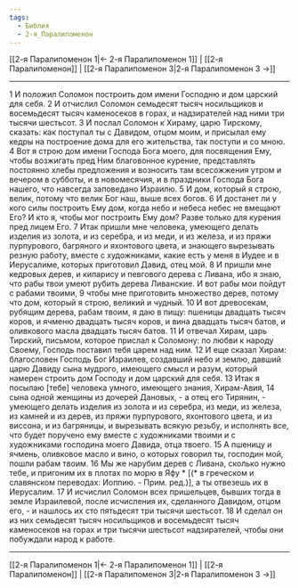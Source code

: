 ```yaml
---
tags:
  - Библия
  - 2-я_Паралипоменон
---
```

[[2-я Паралипоменон 1|← 2-я Паралипоменон 1]] | [[2-я Паралипоменон]] | [[2-я Паралипоменон 3|2-я Паралипоменон 3 →]]

---
1 И положил Соломон построить дом имени Господню и дом царский для себя.
2 И отчислил Соломон семьдесят тысяч носильщиков и восемьдесят тысяч каменосеков в горах, и надзирателей над ними три тысячи шестьсот.
3 И послал Соломон к Хираму, царю Тирскому, сказать: как поступал ты с Давидом, отцом моим, и присылал ему кедры на построение дома для его жительства, так поступи и со мною.
4 Вот я строю дом имени Господа Бога моего, для посвящения Ему, чтобы возжигать пред Ним благовонное курение, представлять постоянно хлебы предложения и возносить там всесожжения утром и вечером в субботы, и в новомесячия, и в праздники Господа Бога нашего, что навсегда заповедано Израилю.
5 И дом, который я строю, велик, потому что велик Бог наш, выше всех богов.
6 И достанет ли у кого силы построить Ему дом, когда небо и небеса небес не вмещают Его? И кто я, чтобы мог построить Ему дом? Разве только для курения пред лицем Его.
7 Итак пришли мне человека, умеющего делать изделия из золота, и из серебра, и из меди, и из железа, и из пряжи пурпурового, багряного и яхонтового цвета, и знающего вырезывать резную работу, вместе с художниками, какие есть у меня в Иудее и в Иерусалиме, которых приготовил Давид, отец мой.
8 И пришли мне кедровых дерев, и кипарису и певгового дерева с Ливана, ибо я знаю, что рабы твои умеют рубить дерева Ливанские. И вот рабы мои пойдут с рабами твоими,
9 чтобы мне приготовить множество дерев, потому что дом, который я строю, великий и чудный.
10 И вот древосекам, рубящим дерева, рабам твоим, я даю в пищу: пшеницы двадцать тысяч коров, и ячменю двадцать тысяч коров, и вина двадцать тысяч батов, и оливкового масла двадцать тысяч батов.
11 И отвечал Хирам, царь Тирский, письмом, которое прислал к Соломону: по любви к народу Своему, Господь поставил тебя царем над ним.
12 И еще сказал Хирам: благословен Господь Бог Израилев, создавший небо и землю, давший царю Давиду сына мудрого, имеющего смысл и разум, который намерен строить дом Господу и дом царский для себя.
13 Итак я посылаю [тебе] человека умного, имеющего знания, Хирам-Авия,
14 сына одной женщины из дочерей Дановых, - а отец его Тирянин, - умеющего делать изделия из золота и из серебра, из меди, из железа, из камней и из дерев, из пряжи пурпурового, яхонтового цвета, и из виссона, и из багряницы, и вырезывать всякую резьбу, и исполнять все, что будет поручено ему вместе с художниками твоими и с художниками господина моего Давида, отца твоего.
15 А пшеницу и ячмень, оливковое масло и вино, о которых говорил ты, господин мой, пошли рабам твоим.
16 Мы же нарубим дерев с Ливана, сколько нужно тебе, и пригоним их в плотах по морю в Яфу * [(* в греческом и славянском переводах: Иоппию. - Прим. ред.)], а ты отвезешь их в Иерусалим.
17 И исчислил Соломон всех пришельцев, бывших тогда в земле Израилевой, после исчисления их, сделанного Давидом, отцом его, - и нашлось их сто пятьдесят три тысячи шестьсот.
18 И сделал он из них семьдесят тысяч носильщиков и восемьдесят тысяч каменосеков на горах и три тысячи шестьсот надзирателей, чтобы они побуждали народ к работе.

---
[[2-я Паралипоменон 1|← 2-я Паралипоменон 1]] | [[2-я Паралипоменон]] | [[2-я Паралипоменон 3|2-я Паралипоменон 3 →]]